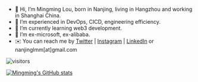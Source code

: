 - 👋 Hi, I’m Mingming Lou, born in Nanjing, living in Hangzhou and working in Shanghai China.
- 👀 I’m experienced in DevOps, CICD, engineering efficiency.
- 🌱 I’m currently learning web3 development.
- 💞️ I’m ex-microsoft, ex-alibaba.
- ✉️ You can reach me by [Twitter](https://twitter.com/lmm333) | [Instagram](https://www.instagram.com/mm.lou/) | [LinkedIn](https://www.linkedin.com/in/lmm333) or nanjinglmm[at]gmail.com

<!---
lmmsoft/lmmsoft is a ✨ special ✨ repository because its `README.md` (this file) appears on your GitHub profile.
You can click the Preview link to take a look at your changes.
--->

![visitors](https://visitor-badge.laobi.icu/badge?page_id=lmmsoft)

[![Mingming's GitHub stats](https://github-readme-stats.vercel.app/api?username=lmmsoft)](https://github.com/lmmsoft)
